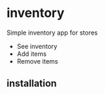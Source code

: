 # inventory
Simple inventory app for stores
- See inventory
- Add items
- Remove items

## installation

